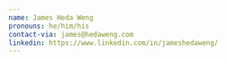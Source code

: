 ```yaml
---
name: James Heda Weng
pronouns: he/him/his
contact-via: james@hedaweng.com
linkedin: https://www.linkedin.com/in/jameshedaweng/
---
```

